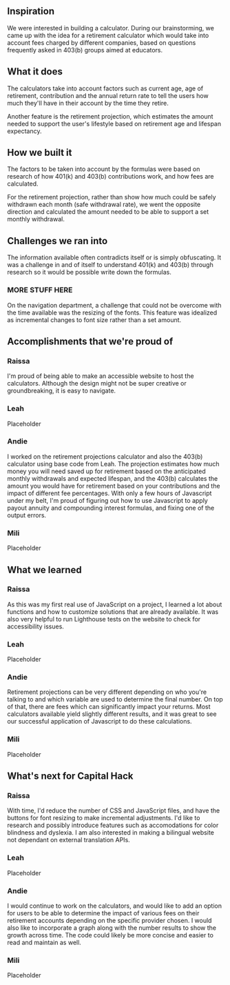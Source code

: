 ## Inspiration
We were interested in building a calculator. During our brainstorming, we came up with the idea for a retirement calculator which would take into account fees charged by different companies, based on questions frequently asked in 403(b) groups aimed at educators. 

## What it does
The calculators take into account factors such as current age, age of retirement, contribution and the annual return rate to tell the users how much they'll have in their account by the time they retire. 

Another feature is the retirement projection, which estimates the amount needed to support the user's lifestyle based on retirement age and lifespan expectancy.

## How we built it
The factors to be taken into account by the formulas were based on research of how 401(k) and 403(b) contributions work, and how fees are calculated.

For the retirement projection, rather than show how much could be safely withdrawn each month (safe withdrawal rate), we went the opposite direction and calculated the amount needed to be able to support a set monthly withdrawal. 

## Challenges we ran into
The information available often contradicts itself or is simply obfuscating. It was a challenge in and of itself to understand 401(k) and 403(b) through research so it would be possible write down the formulas.

### MORE STUFF HERE

On the navigation department, a challenge that could not be overcome with the time available was the resizing of the fonts. This feature was idealized as incremental changes to font size rather than a set amount.

## Accomplishments that we're proud of
### Raissa
I'm proud of being able to make an accessible website to host the calculators. Although the design might not be super creative or groundbreaking, it is easy to navigate.
### Leah
Placeholder

### Andie
I worked on the retirement projections calculator and also the 403(b) calculator using base code from Leah. The projection estimates how much money you will need saved up for retirement based on the anticipated monthly withdrawals and expected lifespan, and the 403(b) calculates the amount you would have for retirement based on your contributions and the impact of different fee percentages. With only a few hours of Javascript under my belt, I'm proud of figuring out how to use Javascript to apply payout annuity and compounding interest formulas, and fixing one of the output errors.

### Mili
Placeholder


## What we learned
### Raissa
As this was my first real use of JavaScript on a project, I learned a lot about functions and how to customize solutions that are already available. It was also very helpful to run Lighthouse tests on the website to check for accessibility issues.

### Leah
Placeholder

### Andie
Retirement projections can be very different depending on who you're talking to and which variable are used to determine the final number. On top of that, there are fees which can significantly impact your returns. Most calculators available yield slightly different results, and it was great to see our successful application of Javascript to do these calculations.

### Mili
Placeholder

## What's next for Capital Hack
### Raissa
With time, I'd reduce the number of CSS and JavaScript files, and have the buttons for font resizing to make incremental adjustments. 
I'd like to research and possibly introduce features such as accomodations for color blindness and dyslexia. I am also interested in making a bilingual website not dependant on external translation APIs.

### Leah
Placeholder

### Andie
I would continue to work on the calculators, and would like to add an option for users to be able to determine the impact of various fees on their retirement accounts depending on the specific provider chosen. I would also like to incorporate a graph along with the number results to show the growth across time. The code could likely be more concise and easier to read and maintain as well.

### Mili
Placeholder
 
